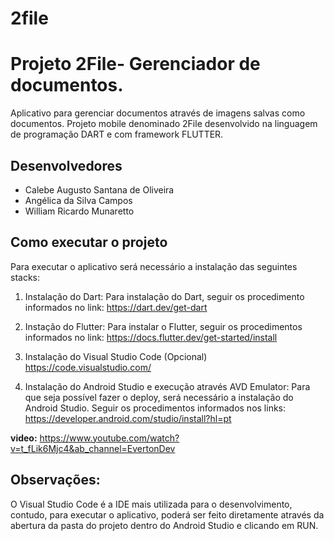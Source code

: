 # 2file

# Projeto 2File- Gerenciador de documentos.

Aplicativo para gerenciar documentos através de imagens salvas como documentos. Projeto
mobile denominado 2File desenvolvido na linguagem de programação DART e com 
framework FLUTTER.

## Desenvolvedores

* Calebe Augusto Santana de Oliveira
* Angélica da Silva Campos
* William Ricardo Munaretto

## Como executar o projeto

Para executar o aplicativo será necessário a instalação das seguintes stacks:

1. Instalação do Dart:
Para instalação do Dart, seguir os procedimento informados no link:
<https://dart.dev/get-dart>

2. Instação do Flutter:
Para instalar o Flutter, seguir os procedimentos informados no link:
<https://docs.flutter.dev/get-started/install>

3. Instalação do Visual Studio Code (Opcional)
<https://code.visualstudio.com/>

4. Instalação do Android Studio e execução através AVD Emulator:
Para que seja possível fazer o deploy, será necessário a instalação do Android 
Studio.
 Seguir os procedimentos informados nos links:
<https://developer.android.com/studio/install?hl=pt>

**video:**
<https://www.youtube.com/watch?v=t_fLik6Mjc4&ab_channel=EvertonDev>

## Observações:

O Visual Studio Code é a IDE mais utilizada para o desenvolvimento, contudo, para 
executar o aplicativo, poderá ser feito diretamente através da abertura da pasta do
projeto dentro do Android Studio e clicando em RUN.


